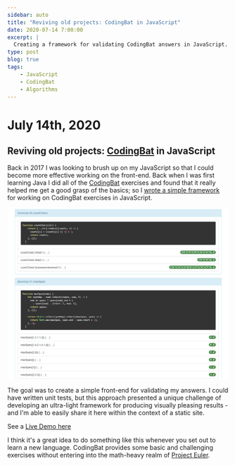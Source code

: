 ```yaml
---
sidebar: auto
title: "Reviving old projects: CodingBat in JavaScript"
date: 2020-07-14 7:00:00
excerpt: |
  Creating a framework for validating CodingBat answers in JavaScript.
type: post
blog: true
tags:
    - JavaScript
    - CodingBat
    - Algorithms
---
```


# July 14th, 2020

## Reviving old projects: [CodingBat](https://codingbat.com/java) in JavaScript

Back in 2017 I was looking to brush up on my JavaScript so that I could become
more effective working on the front-end. Back when I was first learning Java I
did all of the [CodingBat](https://codingbat.com/java) exercises and found that
it really helped me get a good grasp of the basics; so I [wrote a simple
framework](https://github.com/lunias/js-codingbat) for working on CodingBat
exercises in JavaScript.

![Screenshot](./img/screenshot.png)

The goal was to create a simple front-end for validating my answers. I could
have written unit tests, but this approach presented a unique challenge of
developing an ultra-light framework for producing visually pleasing results - and
I'm able to easily share it here within the context of a static site.

See a [Live Demo here](/js-codingbat-static)

I think it's a great idea to do something like this whenever you set out to
learn a new language. CodingBat provides some basic and challenging exercises
without entering into the math-heavy realm of [Project
Euler](https://projecteuler.net/).

<ClientOnly>
  <Disqus shortname="ethanaa" />
</ClientOnly>
